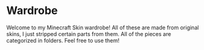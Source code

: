 # Wardrobe
Welcome to my Minecraft Skin wardrobe! All of these are made from original skins, I just stripped certain parts from them. All of the pieces are categorized in folders. Feel free to use them!
